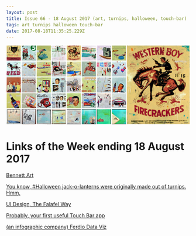 ```yaml
---
layout: post
title: Issue 66 - 18 August 2017 (art, turnips, halloween, touch-bar)
tags: art turnips halloween touch-bar
date: 2017-08-18T11:35:25.229Z
---
```

![Bennett Art](/assets/uploads/issue-66.png "Bennett Art")

# Links of the Week ending 18 August 2017

<a href="http://bennettartgallery.com" target="_blank">Bennett Art</a> 

<a href="http://You know, #Halloween jack-o-lanterns were originally made out of turnips. Hmm,">You know, #Halloween jack-o-lanterns were originally made out of turnips. Hmm,</a>

<a href="http://hackingui.com/design/the-falafel-method-for-ui-design/" target="_blank">UI Design, The Falafel Way</a>

<a href="https://medium.com/pixelpoint/your-first-touch-bar-app-aea4f6111122" target="_blank">Probably, your first useful Touch Bar app</a>

<a href="http://datavizproject.com" target="_blank">(an infographic company) Ferdio Data Viz</a>